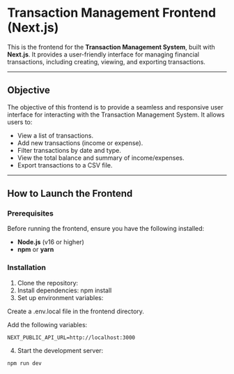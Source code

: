 # Transaction Management Frontend (Next.js)

This is the frontend for the **Transaction Management System**, built with **Next.js**. It provides a user-friendly interface for managing financial transactions, including creating, viewing, and exporting transactions.

---

## Objective

The objective of this frontend is to provide a seamless and responsive user interface for interacting with the Transaction Management System. It allows users to:

- View a list of transactions.
- Add new transactions (income or expense).
- Filter transactions by date and type.
- View the total balance and summary of income/expenses.
- Export transactions to a CSV file.

---

## How to Launch the Frontend

### Prerequisites

Before running the frontend, ensure you have the following installed:

- **Node.js** (v16 or higher)
- **npm** or **yarn**

### Installation

1. Clone the repository:
2. Install dependencies: npm install
3. Set up environment variables:

Create a .env.local file in the frontend directory.

Add the following variables:

```
NEXT_PUBLIC_API_URL=http://localhost:3000
```
4. Start the development server:
```
npm run dev
```
